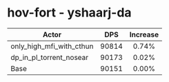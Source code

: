 # hov-fort - yshaarj-da
| Actor | DPS | Increase |
|---|:---:|:---:|
|only_high_mfi_with_cthun|90814|0.74%|
|dp_in_pl_torrent_nosear|90173|0.02%|
|Base|90151|0.00%|
